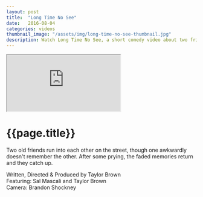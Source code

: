 ```yaml
---
layout: post
title:  "Long Time No See"
date:   2016-08-04
categories: videos
thumbnail_image: "/assets/img/long-time-no-see-thumbnail.jpg"
description: Watch Long Time No See, a short comedy video about two friends running into each other and catching up.
---
```


<div class="embed-responsive embed-responsive-16by9">
	<iframe class="embed-responsive-item" src="http://www.youtube.com/embed/AWutn4hW1UQ?rel=0" allowfullscreen></iframe>
</div>

<h1>{{page.title}}</h1>

Two old friends run into each other on the street, though one awkwardly doesn't remember the other. After some prying, the faded memories return and they catch up.

Written, Directed & Produced by Taylor Brown<br>
Featuring: Sal Mascali and Taylor Brown<br>
Camera: Brandon Shockney
